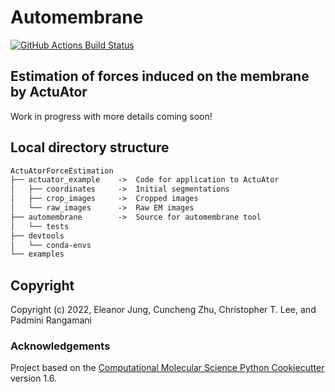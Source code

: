 # Automembrane
[//]: # (Badges)
[![GitHub Actions Build Status](https://github.com/RangamaniLabUCSD/ActuAtorForceEstimation/workflows/CI/badge.svg)](https://github.com/RangamaniLabUCSD/ActuAtorForceEstimation/actions?query=workflow%3ACI)
## Estimation of forces induced on the membrane by ActuAtor

Work in progress with more details coming soon!

## Local directory structure
```txt
ActuAtorForceEstimation
├── actuator_example    ->  Code for application to ActuAtor
│   ├── coordinates     ->  Initial segmentations
│   ├── crop_images     ->  Cropped images
│   └── raw_images      ->  Raw EM images
├── automembrane        ->  Source for automembrane tool
│   └── tests
├── devtools
│   └── conda-envs
└── examples
```

## Copyright

Copyright (c) 2022, Eleanor Jung, Cuncheng Zhu, Christopher T. Lee, and Padmini Rangamani

### Acknowledgements

Project based on the 
[Computational Molecular Science Python Cookiecutter](https://github.com/molssi/cookiecutter-cms) version 1.6.
